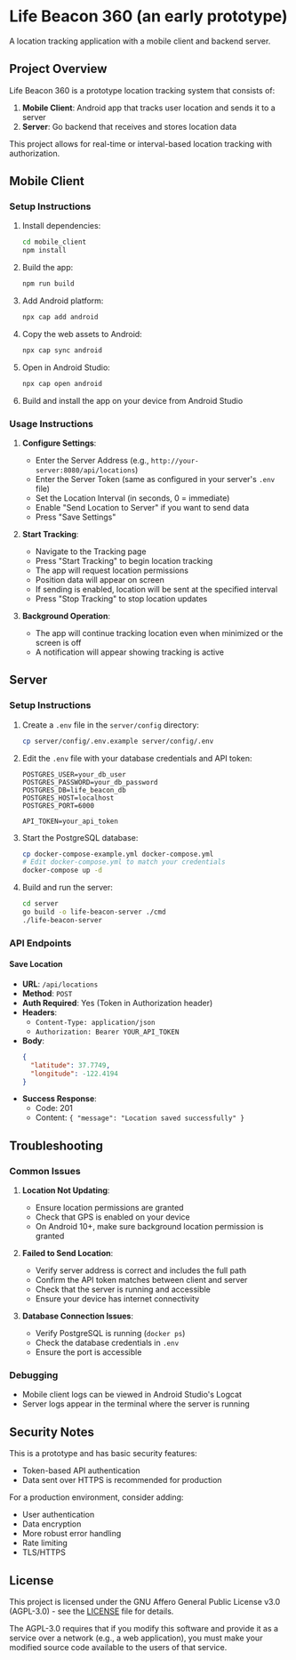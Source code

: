 # Life Beacon 360 (an early prototype)

A location tracking application with a mobile client and backend server.

## Project Overview

Life Beacon 360 is a prototype location tracking system that consists of:

1. **Mobile Client**: Android app that tracks user location and sends it to a server
2. **Server**: Go backend that receives and stores location data

This project allows for real-time or interval-based location tracking with authorization.

## Mobile Client

### Setup Instructions

1. Install dependencies:

   ```bash
   cd mobile_client
   npm install
   ```

2. Build the app:

   ```bash
   npm run build
   ```

3. Add Android platform:

   ```bash
   npx cap add android
   ```

4. Copy the web assets to Android:

   ```bash
   npx cap sync android
   ```

5. Open in Android Studio:

   ```bash
   npx cap open android
   ```

6. Build and install the app on your device from Android Studio

### Usage Instructions

1. **Configure Settings**:

   - Enter the Server Address (e.g., `http://your-server:8080/api/locations`)
   - Enter the Server Token (same as configured in your server's `.env` file)
   - Set the Location Interval (in seconds, 0 = immediate)
   - Enable "Send Location to Server" if you want to send data
   - Press "Save Settings"

2. **Start Tracking**:

   - Navigate to the Tracking page
   - Press "Start Tracking" to begin location tracking
   - The app will request location permissions
   - Position data will appear on screen
   - If sending is enabled, location will be sent at the specified interval
   - Press "Stop Tracking" to stop location updates

3. **Background Operation**:
   - The app will continue tracking location even when minimized or the screen is off
   - A notification will appear showing tracking is active

## Server

### Setup Instructions

1. Create a `.env` file in the `server/config` directory:

   ```bash
   cp server/config/.env.example server/config/.env
   ```

2. Edit the `.env` file with your database credentials and API token:

   ```
   POSTGRES_USER=your_db_user
   POSTGRES_PASSWORD=your_db_password
   POSTGRES_DB=life_beacon_db
   POSTGRES_HOST=localhost
   POSTGRES_PORT=6000

   API_TOKEN=your_api_token
   ```

3. Start the PostgreSQL database:

   ```bash
   cp docker-compose-example.yml docker-compose.yml
   # Edit docker-compose.yml to match your credentials
   docker-compose up -d
   ```

4. Build and run the server:
   ```bash
   cd server
   go build -o life-beacon-server ./cmd
   ./life-beacon-server
   ```

### API Endpoints

#### Save Location

- **URL**: `/api/locations`
- **Method**: `POST`
- **Auth Required**: Yes (Token in Authorization header)
- **Headers**:
  - `Content-Type: application/json`
  - `Authorization: Bearer YOUR_API_TOKEN`
- **Body**:
  ```json
  {
    "latitude": 37.7749,
    "longitude": -122.4194
  }
  ```
- **Success Response**:
  - Code: 201
  - Content: `{ "message": "Location saved successfully" }`

## Troubleshooting

### Common Issues

1. **Location Not Updating**:

   - Ensure location permissions are granted
   - Check that GPS is enabled on your device
   - On Android 10+, make sure background location permission is granted

2. **Failed to Send Location**:

   - Verify server address is correct and includes the full path
   - Confirm the API token matches between client and server
   - Check that the server is running and accessible
   - Ensure your device has internet connectivity

3. **Database Connection Issues**:
   - Verify PostgreSQL is running (`docker ps`)
   - Check the database credentials in `.env`
   - Ensure the port is accessible

### Debugging

- Mobile client logs can be viewed in Android Studio's Logcat
- Server logs appear in the terminal where the server is running

## Security Notes

This is a prototype and has basic security features:

- Token-based API authentication
- Data sent over HTTPS is recommended for production

For a production environment, consider adding:

- User authentication
- Data encryption
- More robust error handling
- Rate limiting
- TLS/HTTPS

## License

This project is licensed under the GNU Affero General Public License v3.0 (AGPL-3.0) - see the [LICENSE](LICENSE) file for details.

The AGPL-3.0 requires that if you modify this software and provide it as a service over a network (e.g., a web application), you must make your modified source code available to the users of that service.

